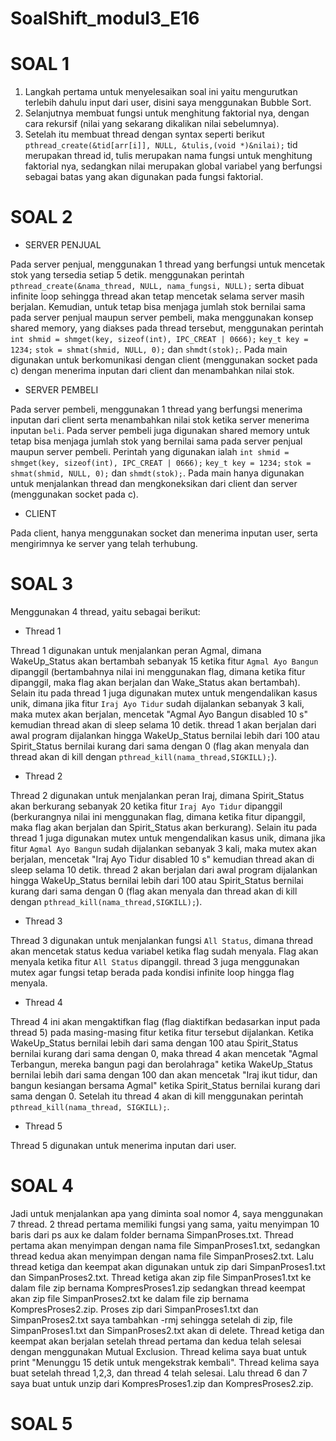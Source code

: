 # SoalShift_modul3_E16
# SOAL 1
1. Langkah pertama untuk menyelesaikan soal ini yaitu mengurutkan terlebih dahulu input dari user, disini saya menggunakan Bubble Sort.
2. Selanjutnya membuat fungsi untuk menghitung faktorial nya, dengan cara rekursif (nilai yang sekarang dikalikan nilai sebelumnya).
3. Setelah itu membuat thread dengan syntax seperti berikut `pthread_create(&tid[arr[i]], NULL, &tulis,(void *)&nilai);` tid merupakan thread id, tulis merupakan nama fungsi untuk menghitung faktorial nya, sedangkan nilai merupakan global variabel yang berfungsi sebagai batas yang akan digunakan pada fungsi faktorial.
# SOAL 2
- SERVER PENJUAL

Pada server penjual, menggunakan 1 thread yang berfungsi untuk mencetak stok yang tersedia setiap 5 detik. menggunakan perintah `pthread_create(&nama_thread, NULL, nama_fungsi, NULL);` serta dibuat infinite loop sehingga thread akan tetap mencetak selama server masih berjalan. Kemudian, untuk tetap bisa menjaga jumlah stok bernilai sama pada server penjual maupun server pembeli, maka menggunakan konsep shared memory, yang diakses pada thread tersebut, menggunakan perintah `int shmid = shmget(key, sizeof(int), IPC_CREAT | 0666);` `key_t key = 1234;` `stok = shmat(shmid, NULL, 0);` dan `shmdt(stok);`. Pada main digunakan untuk berkomunikasi dengan client (menggunakan socket pada c) dengan menerima inputan dari client dan menambahkan nilai stok.

- SERVER PEMBELI

Pada  server pembeli, menggunakan 1 thread yang berfungsi menerima inputan dari client serta menambahkan nilai stok ketika server menerima inputan `beli`. Pada server pembeli juga digunakan shared memory untuk tetap bisa menjaga jumlah stok yang bernilai sama pada server penjual maupun server pembeli. Perintah yang digunakan ialah `int shmid = shmget(key, sizeof(int), IPC_CREAT | 0666);` `key_t key = 1234;` `stok = shmat(shmid, NULL, 0);` dan `shmdt(stok);`. Pada main hanya digunakan untuk menjalankan thread dan mengkoneksikan dari client dan server (menggunakan socket pada c).

- CLIENT

Pada client, hanya menggunakan socket dan menerima inputan user, serta mengirimnya ke server yang telah terhubung.
# SOAL 3
Menggunakan 4 thread, yaitu sebagai berikut:
- Thread 1

Thread 1 digunakan untuk menjalankan peran Agmal, dimana WakeUp_Status akan bertambah sebanyak 15 ketika fitur `Agmal Ayo Bangun` dipanggil (bertambahnya nilai ini menggunakan flag, dimana ketika fitur dipanggil, maka flag akan berjalan dan Wake_Status akan bertambah). Selain itu pada thread 1 juga digunakan mutex untuk mengendalikan kasus unik, dimana jika fitur `Iraj Ayo Tidur` sudah dijalankan sebanyak 3 kali, maka mutex akan berjalan, mencetak "Agmal Ayo Bangun disabled 10 s" kemudian thread akan di sleep selama 10 detik. thread 1 akan berjalan dari awal program dijalankan hingga WakeUp_Status bernilai lebih dari 100 atau Spirit_Status bernilai kurang dari sama dengan 0 (flag akan menyala dan thread akan di kill dengan `pthread_kill(nama_thread,SIGKILL);`).

- Thread 2

Thread 2 digunakan untuk menjalankan peran Iraj, dimana Spirit_Status akan berkurang sebanyak 20 ketika fitur `Iraj Ayo Tidur` dipanggil (berkurangnya nilai ini menggunakan flag, dimana ketika fitur dipanggil, maka flag akan berjalan dan Spirit_Status akan berkurang). Selain itu pada thread 1 juga digunakan mutex untuk mengendalikan kasus unik, dimana jika fitur `Agmal Ayo Bangun` sudah dijalankan sebanyak 3 kali, maka mutex akan berjalan, mencetak "Iraj Ayo Tidur disabled 10 s" kemudian thread akan di sleep selama 10 detik. thread 2 akan berjalan dari awal program dijalankan hingga WakeUp_Status bernilai lebih dari 100 atau Spirit_Status bernilai kurang dari sama dengan 0 (flag akan menyala dan thread akan di kill dengan `pthread_kill(nama_thread,SIGKILL);`).

- Thread 3

Thread 3 digunakan untuk menjalankan fungsi `All Status`, dimana thread akan mencetak status kedua variabel ketika flag sudah menyala. Flag akan menyala ketika fitur `All Status` dipanggil. thread 3 juga menggunakan mutex agar fungsi tetap berada pada kondisi infinite loop hingga flag menyala.

- Thread 4

Thread 4 ini akan mengaktifkan flag (flag diaktifkan bedasarkan input pada thread 5) pada masing-masing fitur ketika fitur tersebut dijalankan. Ketika WakeUp_Status bernilai lebih dari sama dengan 100 atau Spirit_Status bernilai kurang dari sama dengan 0, maka thread 4 akan mencetak "Agmal Terbangun, mereka bangun pagi dan berolahraga" ketika WakeUp_Status bernilai lebih dari sama dengan 100 dan akan mencetak "Iraj ikut tidur, dan bangun kesiangan bersama Agmal" ketika Spirit_Status bernilai kurang dari sama dengan 0. Setelah itu thread 4 akan di kill menggunakan perintah `pthread_kill(nama_thread, SIGKILL);`.

- Thread 5

Thread 5 digunakan untuk menerima inputan dari user.
# SOAL 4

Jadi untuk menjalankan apa yang diminta soal nomor 4, saya menggunakan 7 thread. 2 thread pertama memiliki fungsi yang sama, yaitu menyimpan 10 baris dari ps aux ke dalam folder bernama SimpanProses.txt. Thread pertama akan menyimpan dengan nama file SimpanProses1.txt, sedangkan thread kedua akan menyimpan dengan nama file SimpanProses2.txt. Lalu thread ketiga dan keempat akan digunakan untuk zip dari SimpanProses1.txt dan SimpanProses2.txt. Thread ketiga akan zip file SimpanProses1.txt ke dalam file zip bernama KompresProses1.zip sedangkan thread keempat akan zip file SimpanProses2.txt ke dalam file zip bernama KompresProses2.zip. Proses zip dari SimpanProses1.txt dan SimpanProses2.txt saya tambahkan -rmj sehingga setelah di zip, file SimpanProses1.txt dan SimpanProses2.txt akan di delete. Thread ketiga dan keempat akan berjalan setelah thread pertama dan kedua telah selesai dengan menggunakan Mutual Exclusion. Thread kelima saya buat untuk print "Menunggu 15 detik untuk mengekstrak kembali". Thread kelima saya buat setelah thread 1,2,3, dan thread 4 telah selesai. Lalu thread 6 dan 7 saya buat untuk unzip dari KompresProses1.zip dan KompresProses2.zip.
# SOAL 5
